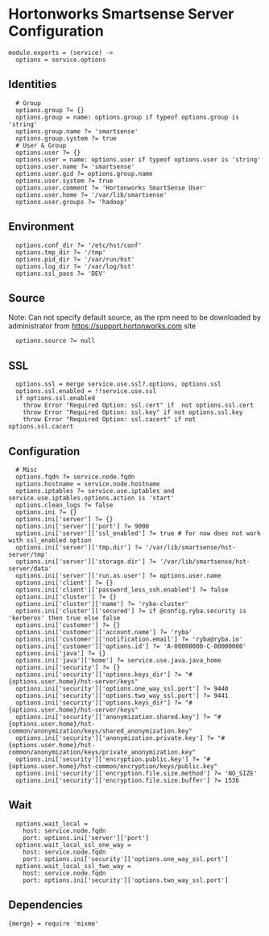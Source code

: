 
# Hortonworks Smartsense Server Configuration

    module.exports = (service) ->
      options = service.options

## Identities

      # Group
      options.group ?= {}
      options.group = name: options.group if typeof options.group is 'string'
      options.group.name ?= 'smartsense'
      options.group.system ?= true
      # User & Group
      options.user ?= {}
      options.user = name: options.user if typeof options.user is 'string'
      options.user.name ?= 'smartsense'
      options.user.gid ?= options.group.name
      options.user.system ?= true
      options.user.comment ?= 'Hortonworks SmartSense User'
      options.user.home ?= '/var/lib/smartsense'
      options.user.groups ?= 'hadoop'

## Environment

      options.conf_dir ?= '/etc/hst/conf'
      options.tmp_dir ?= '/tmp'
      options.pid_dir ?= '/var/run/hst'
      options.log_dir ?= '/var/log/hst'
      options.ssl_pass ?= 'DEV'

## Source
Note: Can not specify default source, as the rpm need to be downloaded by administrator
from https://support.hortonworks.com site

      options.source ?= null

## SSL

      options.ssl = merge service.use.ssl?.options, options.ssl
      options.ssl.enabled = !!service.use.ssl
      if options.ssl.enabled
        throw Error "Required Option: ssl.cert" if  not options.ssl.cert
        throw Error "Required Option: ssl.key" if not options.ssl.key
        throw Error "Required Option: ssl.cacert" if not options.ssl.cacert
        
## Configuration
      
      # Misc
      options.fqdn ?= service.node.fqdn
      options.hostname = service.node.hostname
      options.iptables ?= service.use.iptables and service.use.iptables.options.action is 'start'
      options.clean_logs ?= false
      options.ini ?= {}
      options.ini['server'] ?= {}
      options.ini['server']['port'] ?= 9000
      options.ini['server']['ssl_enabled'] ?= true # for now does not work with ssl_enabled option
      options.ini['server']['tmp.dir'] ?= '/var/lib/smartsense/hst-server/tmp'
      options.ini['server']['storage.dir'] ?= '/var/lib/smartsense/hst-server/data'
      options.ini['server']['run.as.user'] ?= options.user.name
      options.ini['client'] ?= {}
      options.ini['client']['password_less_ssh.enabled'] ?= false
      options.ini['cluster'] ?= {}
      options.ini['cluster']['name'] ?= 'ryba-cluster'
      options.ini['cluster']['secured'] ?= if @config.ryba.security is 'kerberos' then true else false
      options.ini['customer'] ?= {}
      options.ini['customer']['account.name'] ?= 'ryba'
      options.ini['customer']['notification.email'] ?= 'ryba@ryba.io'
      options.ini['customer']['options.id'] ?= 'A-00000000-C-00000000'
      options.ini['java'] ?= {}
      options.ini['java']['home'] ?= service.use.java.java_home
      options.ini['security'] ?= {}
      options.ini['security']['options.keys_dir'] ?= "#{options.user.home}/hst-server/keys"
      options.ini['security']['options.one_way_ssl.port'] ?= 9440
      options.ini['security']['options.two_way_ssl.port'] ?= 9441
      options.ini['security']['options.keys_dir'] ?= "#{options.user.home}/hst-server/keys"
      options.ini['security']['anonymization.shared.key'] ?= "#{options.user.home}/hst-common/anonymization/keys/shared_anonymization.key"
      options.ini['security']['anonymization.private.key'] ?= "#{options.user.home}/hst-common/anonymization/keys/private_anonymization.key"
      options.ini['security']['encryption.public.key'] ?= "#{options.user.home}/hst-common/encryption/keys/public.key"
      options.ini['security']['encryption.file.size.method'] ?= 'NO_SIZE'
      options.ini['security']['encryption.file.size.buffer'] ?= 1536

## Wait

      options.wait_local =
        host: service.node.fqdn
        port: options.ini['server']['port']
      options.wait_local_ssl_one_way =
        host: service.node.fqdn
        port: options.ini['security']['options.one_way_ssl.port']
      options.wait_local_ssl_two_way =
        host: service.node.fqdn
        port: options.ini['security']['options.two_way_ssl.port']

## Dependencies

    {merge} = require 'mixme'
